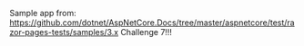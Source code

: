 Sample app from: https://github.com/dotnet/AspNetCore.Docs/tree/master/aspnetcore/test/razor-pages-tests/samples/3.x
Challenge 7!!!
